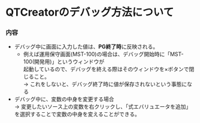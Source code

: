 # QTCreatorのデバッグ方法について  

### 内容  
- デバッグ中に画面に入力した値は、**PG終了時**に反映される。  
  - 例えば運用保守画面(MST-100)の場合は、デバッグ開始時に「MST-100(開発用)」というウィンドウが  
    起動しているので、デバッグを終える際はそのウィンドウを×ボタンで閉じること。  
      → これをしないと、デバッグ終了時に値が保存されないという事態になる  
- デバッグ中に、変数の中身を変更する場合  
  → 変更したいソース上の変数を右クリックし、「式エバリュエータを追加」を選択することで変数の中身を変えることができる。  